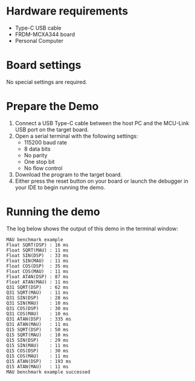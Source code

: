Hardware requirements
=====================
- Type-C USB cable
- FRDM-MCXA344 board
- Personal Computer

Board settings
============
No special settings are required.

Prepare the Demo
===============
1.  Connect a USB Type-C cable between the host PC and the MCU-Link USB port on the target board.
2.  Open a serial terminal with the following settings:
    - 115200 baud rate
    - 8 data bits
    - No parity
    - One stop bit
    - No flow control
3.  Download the program to the target board.
4.  Either press the reset button on your board or launch the debugger in your IDE to begin running the demo.

Running the demo
===============
The log below shows the output of this demo in the terminal window:
~~~~~~~~~~~~~~~~~~~~~~~~~~~~~~~~~~~
MAU benchmark example
Float SQRT(DSP) : 16 ms
Float SQRT(MAU) : 11 ms
Float SIN(DSP)  : 33 ms
Float SIN(MAU)  : 11 ms
Float COS(DSP)  : 35 ms
Float COS(MAU)  : 11 ms
Float ATAN(DSP) : 87 ms
Float ATAN(MAU) : 11 ms
Q31 SQRT(DSP)   : 62 ms
Q31 SQRT(MAU)   : 11 ms
Q31 SIN(DSP)    : 28 ms
Q31 SIN(MAU)    : 10 ms
Q31 COS(DSP)    : 30 ms
Q31 COS(MAU)    : 10 ms
Q31 ATAN(DSP)   : 335 ms
Q31 ATAN(MAU)   : 11 ms
Q15 SQRT(DSP)   : 50 ms
Q15 SQRT(MAU)   : 10 ms
Q15 SIN(DSP)    : 29 ms
Q15 SIN(MAU)    : 11 ms
Q15 COS(DSP)    : 30 ms
Q15 COS(MAU)    : 11 ms
Q15 ATAN(DSP)   : 193 ms
Q15 ATAN(MAU)   : 11 ms
MAU benchmark example successed
~~~~~~~~~~~~~~~~~~~~~~~~~~~~~~~~~~~
